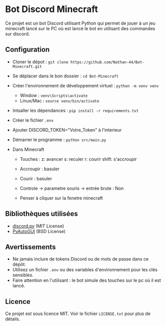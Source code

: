 # Bot Discord Minecraft

Ce projet est un bot Discord utilisant Python qui permet de jouer à un jeu minecraft lancé sur le PC où est lancé le bot en utilisant des commandes sur discord.

## Configuration

- Cloner le dépot : `git clone https://github.com/Nathan-44/Bot-Minecraft.git`


- Se déplacer dans le bon dossier : `cd Bot-Minecraft`

- Créer l'environnement de développement virtuel : `python -m venv venv`
  - Window : `venv\Scripts\activate`
  - Linux/Mac : `source venv/bin/activate`

- Intsaller les dépendances : `pip install -r requirements.txt`

-  Créer le fichier `.env`

- Ajouter DISCORD_TOKEN="Votre_Token" à l'interieur

- Démarrer le programme : `python src/main.py`

- Dans Minecraft
    - Touches : 
        z: avancer
        s: reculer
        r: courir
        shift: s'accroupir

    - Accroupir : basuler
    - Courir : basuler

    - Controle -> parametre souris -> entrée brute : Non

    - Penser à cliquer sur la fenetre minecraft

## Bibliothèques utilisées

- [discord.py](https://github.com/Rapptz/discord.py) (MIT License)
- [PyAutoGUI](https://github.com/asweigart/pyautogui) (BSD License)

## Avertissements

- Ne jamais inclure de tokens Discord ou de mots de passe dans ce dépôt.
- Utilisez un fichier `.env` ou des variables d'environnement pour les clés sensibles.
- Faire attention en l'utilisant : le bot simule des touches sur le pc où il est lancé.

## Licence

Ce projet est sous licence MIT. Voir le fichier `LICENSE.txt` pour plus de détails.

